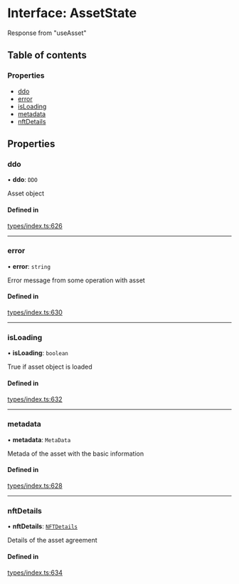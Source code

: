 # Interface: AssetState

Response from "useAsset"

## Table of contents

### Properties

- [ddo](AssetState.md#ddo)
- [error](AssetState.md#error)
- [isLoading](AssetState.md#isloading)
- [metadata](AssetState.md#metadata)
- [nftDetails](AssetState.md#nftdetails)

## Properties

### ddo

• **ddo**: `DDO`

Asset object

#### Defined in

[types/index.ts:626](https://github.com/nevermined-io/components-catalog/blob/f1df7fb/lib/src/types/index.ts#L626)

___

### error

• **error**: `string`

Error message from some operation with asset

#### Defined in

[types/index.ts:630](https://github.com/nevermined-io/components-catalog/blob/f1df7fb/lib/src/types/index.ts#L630)

___

### isLoading

• **isLoading**: `boolean`

True if asset object is loaded

#### Defined in

[types/index.ts:632](https://github.com/nevermined-io/components-catalog/blob/f1df7fb/lib/src/types/index.ts#L632)

___

### metadata

• **metadata**: `MetaData`

Metada of the asset with the basic information

#### Defined in

[types/index.ts:628](https://github.com/nevermined-io/components-catalog/blob/f1df7fb/lib/src/types/index.ts#L628)

___

### nftDetails

• **nftDetails**: [`NFTDetails`](NFTDetails.md)

Details of the asset agreement

#### Defined in

[types/index.ts:634](https://github.com/nevermined-io/components-catalog/blob/f1df7fb/lib/src/types/index.ts#L634)
